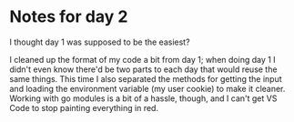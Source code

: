 # Notes for day 2

I thought day 1 was supposed to be the easiest?

I cleaned up the format of my code a bit from day 1; when doing day 1 I didn't even know there'd be two parts to each day that would reuse the same things. This time I also separated the methods for getting the input and loading the environment variable (my user cookie) to make it cleaner. Working with go modules is a bit of a hassle, though, and I can't get VS Code to stop painting everything in red.
